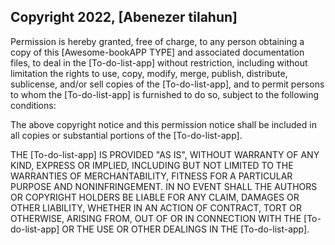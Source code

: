 ## Copyright 2022, [Abenezer tilahun]


Permission is hereby granted, free of charge, to any person obtaining a copy of this [Awesome-bookAPP TYPE] and associated documentation files, to deal in the [To-do-list-app] without restriction, including without limitation the rights to use, copy, modify, merge, publish, distribute, sublicense, and/or sell copies of the [To-do-list-app], and to permit persons to whom the [To-do-list-app] is furnished to do so, subject to the following conditions:

The above copyright notice and this permission notice shall be included in all copies or substantial portions of the [To-do-list-app].

THE [To-do-list-app] IS PROVIDED "AS IS", WITHOUT WARRANTY OF ANY KIND, EXPRESS OR IMPLIED, INCLUDING BUT NOT LIMITED TO THE WARRANTIES OF MERCHANTABILITY, FITNESS FOR A PARTICULAR PURPOSE AND NONINFRINGEMENT. IN NO EVENT SHALL THE AUTHORS OR COPYRIGHT HOLDERS BE LIABLE FOR ANY CLAIM, DAMAGES OR OTHER LIABILITY, WHETHER IN AN ACTION OF CONTRACT, TORT OR OTHERWISE, ARISING FROM, OUT OF OR IN CONNECTION WITH THE [To-do-list-app] OR THE USE OR OTHER DEALINGS IN THE [To-do-list-app].